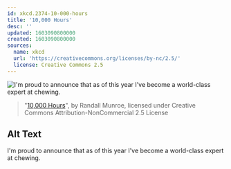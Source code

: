 ```yaml
---
id: xkcd.2374-10-000-hours
title: '10,000 Hours'
desc: ''
updated: 1603090800000
created: 1603090800000
sources:
  name: xkcd
  url: 'https://creativecommons.org/licenses/by-nc/2.5/'
  license: Creative Commons 2.5
---
```

![I'm proud to announce that as of this year I've become a world-class expert at chewing.](https://imgs.xkcd.com/comics/10000_hours.png)
> "[10,000 Hours](https://xkcd.com/2374/)", by Randall Munroe, licensed under Creative Commons Attribution-NonCommercial 2.5 License

## Alt Text
I'm proud to announce that as of this year I've become a world-class expert at chewing.

